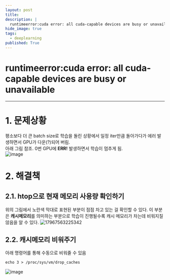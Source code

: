 ```yaml
---
layout: post
title: 
description: |
  runtimeerror:cuda error: all cuda-capable devices are busy or unavailable
hide_image: true
tags:
  - deeplearning
published: True
---
```


# runtimeerror:cuda error: all cuda-capable devices are busy or unavailable
* * *

# 1. 문제상황
평소보다 더 큰 batch size로 학습을 돌린 상황에서 일정 iter만큼 돌아가다가 에러 발생하면서 GPU가 다운(?)되어 버림.   
아래 그림 참조. 0번 GPU에 **ERR!** 발생하면서 학습이 멈추게 됨.   
![image](https://user-images.githubusercontent.com/69246778/231620708-01f2498f-81ae-446b-a2fb-d9d13568bba7.png)   

# 2. 해결책
## 2.1. htop으로 현재 메모리 사용량 확인하기
위의 그림에서 노란색 막대로 표현된 부분이 점점 차고 있는 걸 확인할 수 있다. 이 부분은 **캐시메모리**를 의미하는 부분으로 학습이 진행될수록
캐시 메모리가 차는데 비워지질 않음을 알 수 있다. 
![17967563225342](https://user-images.githubusercontent.com/69246778/231621289-75812c9e-d0b4-41fe-b245-5367294b9512.png)

## 2.2. 캐시메모리 비워주기
아래 명령어를 통해 수동으로 비워줄 수 있음
```
echo 3 > /proc/sys/vm/drop_caches
```
![image](https://user-images.githubusercontent.com/69246778/231625878-14a7ad13-acd4-4f7f-b841-ab1998b30ea8.png)



